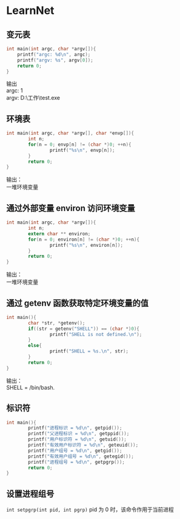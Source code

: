 # LearnNet
## 变元表
``` C
int main(int argc, char *argv[]){
	printf("argc: %d\n", argc);
	printf("argv: %s", argv[0]);
	return 0;
}
```
输出  
argc: 1  
argv: D:\工作\test.exe  

## 环境表
``` C
int main(int argc, char *argv[], char *envp[]){
        int n;
        for(n = 0; envp[n] != (char *)0; ++n){
                printf("%s\n", envp[n]);
        }
        return 0;
}
```
输出：  
一堆环境变量

## 通过外部变量 environ 访问环境变量
``` C
int main(int argc, char *argv[]){
        int n;
        extern char ** environ;
        for(n = 0; environ[n] != (char *)0; ++n){
                printf("%s\n", environ[n]);
        }
        return 0;
}
```
输出：  
一堆环境变量

## 通过 getenv 函数获取特定环境变量的值
``` C
int main(){
        char *str, *getenv();
        if((str = getenv("SHELL")) == (char *)0){
                printf("SHELL is not defined.\n");
        }
        else{
                printf("SHELL = %s.\n", str);
        }
        return 0;
}
```
输出：  
SHELL = /bin/bash.

## 标识符
``` C
int main(){
        printf("进程标识 = %d\n", getpid());
        printf("父进程标识 = %d\n", getppid());
        printf("用户标识符 = %d\n", getuid());
        printf("有效用户标识符 = %d\n", geteuid());
        printf("用户组号 = %d\n", getgid());
        printf("有效用户组号 = %d\n", getegid());
        printf("进程组号 = %d\n", getpgrp());
        return 0;
}
```
## 设置进程组号
`int setpgrp(int pid, int pgrp)` 
pid 为 0 时，该命令作用于当前进程
